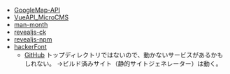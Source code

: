 - [GoogleMap-API](https://shimajima-eiji.github.io/Hosting/GoogleMap-API)
- [VueAPI_MicroCMS](https://shimajima-eiji.github.io/Hosting/VueAPI_MicroCMS)
- [man-month](https://shimajima-eiji.github.io/Hosting/man-month)
- [revealjs-ck](https://shimajima-eiji.github.io/Hosting/revealjs-ck)
- [revealjs-npm](https://shimajima-eiji.github.io/Hosting/revealjs-npm)
- [hackerFont](https://shimajima-eiji.github.io/Hosting/hackerFont)
  - [GitHub](https://github.com/shimajima-eiji/Hosting/tree/master/hackerFont)
トップディレクトリではないので、動かないサービスがあるかもしれない。
→ビルド済みサイト（静的サイトジェネレーター）は動く。
